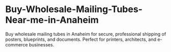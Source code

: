 # Buy-Wholesale-Mailing-Tubes-Near-me-in-Anaheim
Buy wholesale mailing tubes in Anaheim for secure, professional shipping of posters, blueprints, and documents. Perfect for printers, architects, and e-commerce businesses.
